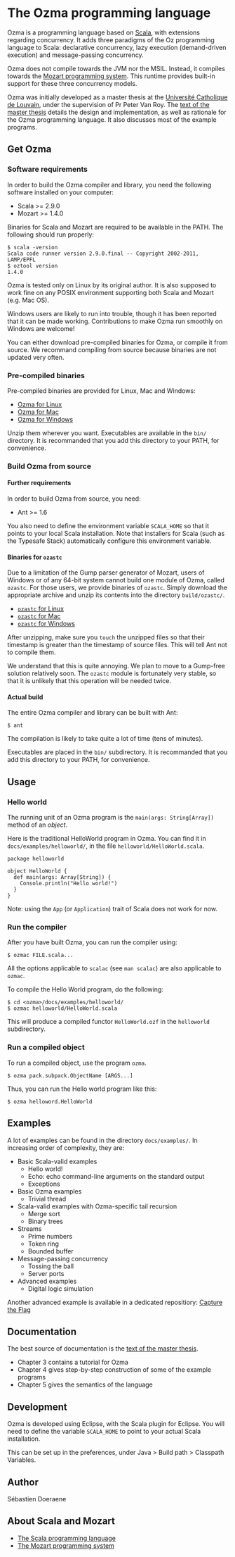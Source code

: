 The Ozma programming language
=============================

Ozma is a programming language based on [Scala](http://www.scala-lang.org/),
with extensions regarding concurrency. It adds three paradigms of the Oz
programming language to Scala: declarative concurrency, lazy execution
(demand-driven execution) and message-passing concurrency.

Ozma does not compile towards the JVM nor the MSIL. Instead, it compiles towards
the [Mozart programming system](http://www.mozart-oz.org/). This runtime
provides built-in support for these three concurrency models.

Ozma was initially developed as a master thesis at the [Université Catholique de
Louvain](http://www.uclouvain.be/), under the supervision of Pr Peter Van Roy.
The [text of the master
thesis](http://ks365195.kimsufi.com/~sjrd/master-thesis.pdf) details the design
and implementation, as well as rationale for the Ozma programming language. It
also discusses most of the example programs.


Get Ozma
--------

### Software requirements

In order to build the Ozma compiler and library, you need the following software
installed on your computer:

*   Scala >= 2.9.0
*   Mozart >= 1.4.0

Binaries for Scala and Mozart are required to be available in the PATH. The
following should run properly:

    $ scala -version
    Scala code runner version 2.9.0.final -- Copyright 2002-2011, LAMP/EPFL
    $ oztool version
    1.4.0

Ozma is tested only on Linux by its original author. It is also supposed to work
fine on any POSIX environment supporting both Scala and Mozart (e.g. Mac OS).

Windows users are likely to run into trouble, though it has been reported that
it can be made working. Contributions to make Ozma run smoothly on Windows are
welcome!

You can either download pre-compiled binaries for Ozma, or compile it from
source. We recommand compiling from source because binaries are not updated very
often.

### Pre-compiled binaries

Pre-compiled binaries are provided for Linux, Mac and Windows:

*   [Ozma for Linux](http://ks365195.kimsufi.com/~ozma/download/ozma-complete-linux.tgz)
*   [Ozma for Mac](http://ks365195.kimsufi.com/~ozma/download/ozma-complete-darwin.tgz)
*   [Ozma for Windows](http://ks365195.kimsufi.com/~ozma/download/ozma-complete-windows.zip)

Unzip them wherever you want. Executables are available in the `bin/` directory.
It is recommanded that you add this directory to your PATH, for convenience.

### Build Ozma from source

#### Further requirements

In order to build Ozma from source, you need:

*   Ant >= 1.6

You also need to define the environment variable `SCALA_HOME` so that it points
to your local Scala installation. Note that installers for Scala (such as the
Typesafe Stack) automatically configure this environment variable.

#### Binaries for `ozastc`

Due to a limitation of the Gump parser generator of Mozart, users of Windows or
of any 64-bit system cannot build one module of Ozma, called `ozastc`. For those
users, we provide binaries of `ozastc`. Simply download the appropriate archive
and unzip its contents into the directory `build/ozastc/`.

*   [`ozastc` for Linux](http://ks365195.kimsufi.com/~ozma/download/ozma-build-ozastc-linux.tgz)
*   [`ozastc` for Mac](http://ks365195.kimsufi.com/~ozma/download/ozma-build-ozastc-darwin.tgz)
*   [`ozastc` for Windows](http://ks365195.kimsufi.com/~ozma/download/ozma-build-ozastc-windows.zip)

After unzipping, make sure you `touch` the unzipped files so that their
timestamp is greater than the timestamp of source files. This will tell Ant not
to compile them.

We understand that this is quite annoying. We plan to move to a Gump-free
solution relatively soon. The `ozastc` module is fortunately very stable, so
that it is unlikely that this operation will be needed twice.

#### Actual build

The entire Ozma compiler and library can be built with Ant:

    $ ant

The compilation is likely to take quite a lot of time (tens of minutes).

Executables are placed in the `bin/` subdirectory. It is recommanded that you
add this directory to your PATH, for convenience.


Usage
-----

### Hello world

The running unit of an Ozma program is the `main(args: String[Array])` method of
an _object_.

Here is the traditional HelloWorld program in Ozma. You can find it in
`docs/examples/helloworld/`, in the file `helloworld/HelloWorld.scala`.

    package helloworld

    object HelloWorld {
      def main(args: Array[String]) {
        Console.println("Hello world!")
      }
    }

Note: using the `App` (or `Application`) trait of Scala does not work for now.

### Run the compiler

After you have built Ozma, you can run the compiler using:

    $ ozmac FILE.scala...

All the options applicable to `scalac` (see `man scalac`) are also applicable to
`ozmac`.

To compile the Hello World program, do the following:

    $ cd <ozma>/docs/examples/helloworld/
    $ ozmac helloworld/HelloWorld.scala

This will produce a compiled functor `HelloWorld.ozf` in the `helloworld`
subdirectory.

### Run a compiled object

To run a compiled object, use the program `ozma`.

    $ ozma pack.subpack.ObjectName [ARGS...]

Thus, you can run the Hello world program like this:

    $ ozma helloword.HelloWorld


Examples
--------

A lot of examples can be found in the directory `docs/examples/`. In increasing
order of complexity, they are:

*   Basic Scala-valid examples
    *   Hello world!
    *   Echo: echo command-line arguments on the standard output
    *   Exceptions
*   Basic Ozma examples
    *   Trivial thread
*   Scala-valid examples with Ozma-specific tail recursion
    *   Merge sort
    *   Binary trees
*   Streams
    *   Prime numbers
    *   Token ring
    *   Bounded buffer
*   Message-passing concurrency
    *   Tossing the ball
    *   Server ports
*   Advanced examples
    *   Digital logic simulation

Another advanced example is available in a dedicated repositiory:
[Capture the Flag](https://github.com/sjrd/capture-the-flag)


Documentation
-------------

The best source of documentation is the [text of the master
thesis](http://ks365195.kimsufi.com/~sjrd/master-thesis.pdf).

*   Chapter 3 contains a tutorial for Ozma
*   Chapter 4 gives step-by-step construction of some of the example programs
*   Chapter 5 gives the semantics of the language


Development
-----------

Ozma is developed using Eclipse, with the Scala plugin for Eclipse. You will
need to define the variable `SCALA_HOME` to point to your actual Scala
installation.

This can be set up in the preferences, under Java > Build path > Classpath
Variables.


Author
------

Sébastien Doeraene


About Scala and Mozart
----------------------

*   [The Scala programming language](http://www.scala-lang.org/)
*   [The Mozart programming system](http://www.mozart-oz.org/)
